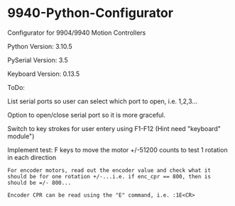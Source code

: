 # 9940-Python-Configurator
Configurator for 9904/9940 Motion Controllers

Python Version: 3.10.5

PySerial Version: 3.5

Keyboard Version: 0.13.5

ToDo:

  List serial ports so user can select which port to open, i.e. 1,2,3...
  
  Option to open/close serial port so it is more graceful.
  
  Switch to key strokes for user entery using F1-F12 (Hint need "keyboard" module")
  
  Implement test: F keys to move the motor +/-51200 counts to test 1 rotation in each direction
  
    For encoder motors, read out the encoder value and check what it should be for one rotation +/-...i.e. if enc_cpr == 800, then is should be =/- 800...
    
    Encoder CPR can be read using the "E" command, i.e. :1E<CR>
    
 
    
 
